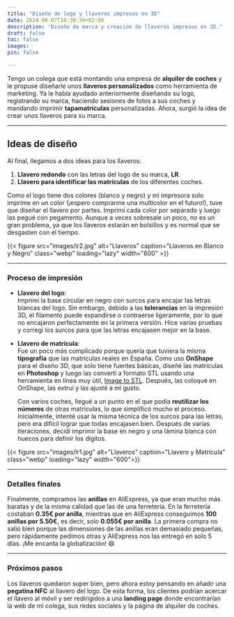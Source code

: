 ```yaml
---
title: "Diseño de logo y llaveros impresos en 3D"
date: 2024-08-07T10:30:39+02:00
description: "Diseño de marca y creación de llaveros impresos en 3D."
draft: false
toc: false
images:
pin: false

---
```


Tengo un colega que está montando una empresa de **alquiler de coches** y le propuse diseñarle unos **llaveros personalizados** como herramienta de marketing. Ya le había ayudado anteriormente diseñando su logo, registrando su marca, haciendo sesiones de fotos a sus coches y mandando imprimir **tapamatrículas** personalizadas. Ahora, surgió la idea de crear unos llaveros para su marca.

---

## Ideas de diseño

Al final, llegamos a dos ideas para los llaveros:

1. **Llavero redondo** con las letras del logo de su marca, **LR**.
2. **Llavero para identificar las matrículas** de los diferentes coches.

Como el logo tiene dos colores (blanco y negro) y mi impresora solo imprime en un color (¡espero comprarme una multicolor en el futuro!), tuve que diseñar el llavero por partes. Imprimí cada color por separado y luego las pegué con pegamento. Aunque a veces sobresale un poco, no es un gran problema, ya que los llaveros estarán en bolsillos y es normal que se desgasten con el tiempo.

{{< figure src="images/lr2.jpg" alt="Llaveros" caption="Llaveros en Blanco y Negro" class="webp" loading="lazy" width="600" >}}


---

### Proceso de impresión

- **Llavero del logo**:  
  Imprimí la base circular en negro con surcos para encajar las letras blancas del logo. Sin embargo, debido a las **tolerancias** en la impresión 3D, el filamento puede expandirse o contraerse ligeramente, por lo que no encajaron perfectamente en la primera versión. Hice varias pruebas y corregí los surcos para que las letras encajasen mejor en la base.

- **Llavero de matrícula**:  
  Fue un poco más complicado porque quería que tuviera la misma **tipografía** que las matrículas reales en España. Como uso **OnShape** para el diseño 3D, que solo tiene fuentes básicas, diseñé las matrículas en **Photoshop** y luego las convertí a formato STL usando una herramienta en línea muy útil, [Image to STL](https://imagetostl.com/convert/file/png/to/stl). Después, las coloqué en OnShape, las extruí y las ajusté a mi gusto.

  Con varios coches, llegué a un punto en el que podía **reutilizar los números** de otras matrículas, lo que simplificó mucho el proceso. Inicialmente, intenté usar la misma técnica de los surcos para las letras, pero era difícil lograr que todas encajasen bien. Después de varias iteraciones, decidí imprimir la base en negro y una lámina blanca con huecos para definir los dígitos.

{{< figure src="images/lr1.jpg" alt="Llaveros" caption="Llavero y Matrícula" class="webp" loading="lazy" width="600">}}


---

### Detalles finales

Finalmente, compramos las **anillas** en AliExpress, ya que eran mucho más baratas y de la misma calidad que las de una ferretería. En la ferretería costaban **0.35€ por anilla**, mientras que en AliExpress conseguimos **100 anillas por 5.50€**, es decir, solo **0.055€ por anilla**. La primera compra no salió bien porque las dimensiones de las anillas eran demasiado pequeñas, pero rápidamente pedimos otras y AliExpress nos las entregó en solo 5 días. ¡Me encanta la globalización! 😄

---

### Próximos pasos

Los llaveros quedaron super bien, pero ahora estoy pensando en añadir una **pegatina NFC** al llavero del logo. De esta forma, los clientes podrían acercar el llavero al móvil y ser redirigidos a una **landing page** donde encontrarían la web de mi colega, sus redes sociales y la página de alquiler de coches.
